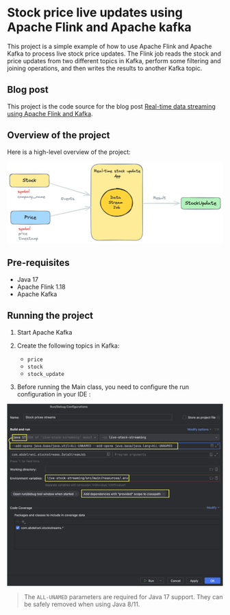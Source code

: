 # Stock price live updates using Apache Flink and Apache kafka

This project is a simple example of how to use Apache Flink and Apache Kafka to process live stock price updates. The Flink job reads the stock and price updates from two different topics in Kafka, perform some filtering and joining operations, and then writes the results to another Kafka topic.

## Blog post
This project is the code source for the blog post [Real-time data streaming using Apache Flink and Kafka](https://abdelrani.com/blog/streaming-data-using-apache-flink).

## Overview of the project
Here is a high-level overview of the project:

![](images/architecture-slink-demo-1.png)

## Pre-requisites
- Java 17
- Apache Flink 1.18
- Apache Kafka

## Running the project
1. Start Apache Kafka
2. Create the following topics in Kafka:
   - `price`
   - `stock`
   - `stock_update`

3. Before running the Main class, you need to configure the run configuration in your IDE :

![](images/run-configuration.png)

> The `ALL-UNAMED` parameters are required for Java 17 support.
> They can be safely removed when using Java 8/11.

